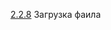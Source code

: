 [2.2.8](https://github.com/petushoque/selenium_course/blob/main/2_section_(methods)/lesson2_step8.py) Загрузка фаила
